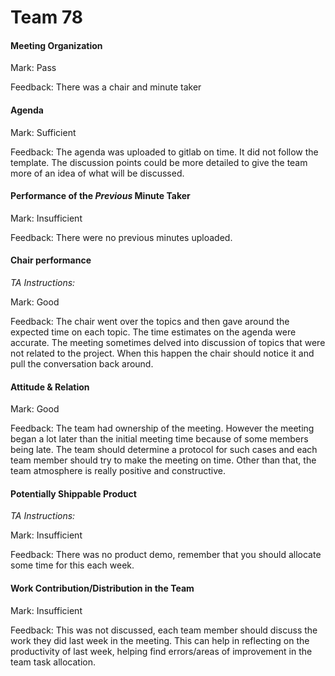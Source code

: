 # Team 78

#### Meeting Organization


Mark: Pass

Feedback: There was a chair and minute taker


#### Agenda 

Mark: Sufficient

Feedback: The agenda was uploaded to gitlab on time. It did not follow the template. The discussion points could be more detailed to give the team more of an idea of what will be discussed.

#### Performance of the *Previous* Minute Taker


Mark: Insufficient

Feedback: There were no previous minutes uploaded.


#### Chair performance

*TA Instructions:*

Mark: Good

Feedback: The chair went over the topics and then gave around the expected time on each topic. The time estimates on the agenda were accurate. The meeting sometimes delved into discussion of topics that were not related to the project. When this happen the chair should notice it and pull the conversation back around.


#### Attitude & Relation


Mark: Good

Feedback: The team had ownership of the meeting. However the meeting began a lot later than the initial meeting time because of some members being late. The team should determine a protocol for such cases and each team member should try to make the meeting on time. Other than that, the team atmosphere is really positive and constructive.


#### Potentially Shippable Product

*TA Instructions:*


Mark: Insufficient

Feedback: There was no product demo, remember that you should allocate some time for this each week.


#### Work Contribution/Distribution in the Team



Mark: Insufficient

Feedback: This was not discussed, each team member should discuss the work they did last week in the meeting. This can help in reflecting on the productivity of last week, helping find errors/areas of improvement in the team task allocation.

